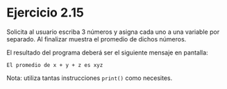 # Ejercicio 2.15

Solicita al usuario escriba 3 números y asigna cada uno a una variable por separado. Al finalizar muestra el promedio de dichos números.

El resultado del programa deberá ser el siguiente mensaje en pantalla:

```
El promedio de x + y + z es xyz
```

Nota: utiliza tantas instrucciones `print()` como necesites.
